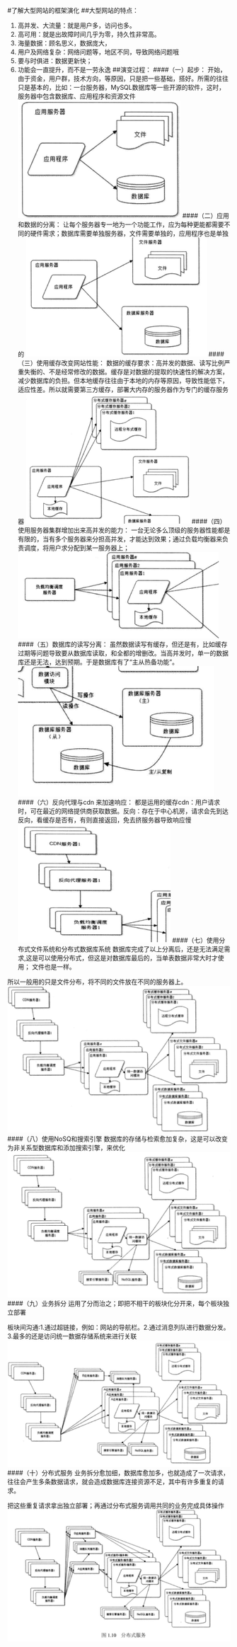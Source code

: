 #了解大型网站的框架演化
##大型网站的特点：
1. 高并发、大流量：就是用户多，访问也多。
2. 高可用：就是出故障时间几乎为零，持久性非常高。
3. 海量数据：顾名思义，数据庞大，
4. 用户及网络复杂：网络问题等，地区不同，导致网络问题哦
5. 要与时俱进：数据更新快；
6. 功能会一直提升，而不是一劳永逸
##演变过程：
####（一）起步：
开始，由于资金，用户群，技术方向，等原因，只是把一些基础，搭好。所需的往往只是基本的，比如：一台服务器，MySQL数据库等一些开源的软件，这时，服务器中包含数据库、应用程序和资源文件
![](img/1.png)
####（二）应用和数据的分离：
让每个服务器专一地为一个功能工作，应为每种更能都需要不同的硬件需求；数据库需要单独服务器，文件需要单独的，应用程序也是单独的
![](img/2.png)
####（三）使用缓存改变网站性能：
数据的缓存要求：高并发的数据、读写比例严重失衡的、不是经常修改的数据。缓存是对数据的提取的快速性的解决方案，减少数据库的负担。但本地缓存往往由于本地的内存等原因，导致性能低下，适应性差。所以就需要第三方缓存，部署大内存的服务器作为专门的缓存服务器
![](img/3.png)
####（四）使用服务器集群增加出来高并发的能力：
一台无论多么顶级的服务器性能都是有限的，当有多个服务器来分担高并发，才能达到效果；通过负载均衡器来负责调度，将用户求分配到某一服务器上；
![](img/4.png)
####（五）数据库的读写分离：
虽然数据读写有缓存，但还是有，比如缓存过期等问题导致要从数据库读取，和全都的增删改。当高并发时，单一的数据库还是无法，达到预期。于是数据库有了“主从热备功能”。
![](img/5.png)
####（六）反向代理与cdn 来加速响应：
都是运用的缓存cdn：用户请求时，可在最近的网络提供商获取数据。反向：存在于中心机房，请求会先到达反向，看缓存是否有，有则直接返回，免去挤服务器导致响应慢
![](img/6.png)
####（七）使用分布式文件系统和分布式数据库系统
数据库完成了以上分离后，还是无法满足需求,这是可以使用分布式，但这是对数据库最后的，当单表数据非常大时才使用；
文件也是一样。

所以一般用的只是文件分布，将不同的文件放在不同的服务器上。
![](img/7.png)
####（八）使用NoSQ和搜索引擎
数据库的存储与检索愈加复杂，这是可以改变为非关系型数据库和添加搜索引擎，来优化
![](img/8.png)
####（九）业务拆分
运用了分而治之；即把不相干的板块化分开来，每个板块独立部署

板块间沟通:1.通过超链接，例如：网站的导航栏。2.通过消息列队进行数据分发。3.最多的还是访问统一数据存储系统来进行关联
![](img/9.png)
####（十）分布式服务
业务拆分愈加细，数据库愈加多，也就造成了一次请求，往往会产生多条数据请求，就会造成数据库连接资源不足，其中有许多重复的请求。

把这些重复请求拿出独立部署；再通过分布式服务调用共同的业务完成具体操作
![](img/10.png)